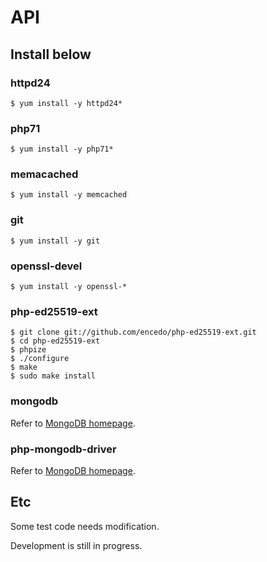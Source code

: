 # API

## Install below

### httpd24

    $ yum install -y httpd24*

### php71

    $ yum install -y php71*

### memacached

    $ yum install -y memcached

### git

    $ yum install -y git

### openssl-devel

    $ yum install -y openssl-*

### php-ed25519-ext

    $ git clone git://github.com/encedo/php-ed25519-ext.git
    $ cd php-ed25519-ext
    $ phpize
    $ ./configure
    $ make
    $ sudo make install

### mongodb

Refer to [MongoDB homepage](https://www.mongodb.com/).

### php-mongodb-driver

Refer to [MongoDB homepage](https://www.mongodb.com/).

## Etc

Some test code needs modification.

Development is still in progress.
